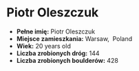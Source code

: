 # Piotr Oleszczuk
- __Pełne imię:__ Piotr Oleszczuk
- __Miejsce zamieszkania:__ Warsaw,  Poland
- __Wiek:__ 20 years old
- __Liczba zrobionych dróg:__ 144
- __Liczba zrobionych boulderów:__ 428
